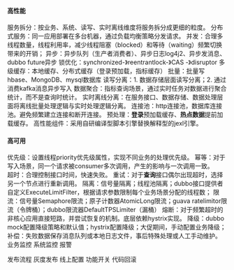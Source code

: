 
#### 高性能
服务拆分：按业务、系统、读写、实时离线维度将服务拆分成更细的粒度。
分布式服务：同一应用部署在多台机器，通过负载均衡策略分发请求。
并发：合理多线程数量，线程利用率，减少线程阻塞（blocked）和等待（waiting）频繁切换带来的开销；
异步：异步队列（生产者消费者）、异步日志log4j2、异步发消息、dubbo future异步
锁优化：synchronized-》reentrantlock-》CAS -》disruptor
多级缓存：本地缓存、分布式缓存（登录预加载，指标缓存）
批量：批量写hbase、MongoDB、mysql数据库
读写分离：1. 数据存储层面读写分离；2. 通过消费kafka消息异步写入
数据聚合：指标查询场景，通过实时任务对数据进行聚合统计，而不是查询时统计。
实时离线分离：在服务接口、数据存储、数据处理层面将离线批量处理逻辑与实时处理逻辑分离。
连接池：http连接池，数据库连接池。避免频繁建立连接和断开连接。
预处理：**登录**预加载缓存、**热点数据**提前加载缓存。
高性能组件：采用自研编译型脚本引擎替换解释型的jexl引擎。

#### 高可用
优先级：设置线程priority优先级属性，实现不同业务的处理优先级。
幂等：对于写入场景，同一个请求被consumer多次调用，产生的影响与一次调用一致。  
超时：合理控制接口时间，快速失败。
重试：对于**查询**接口偶尔出现超时，选择另一个节点进行重新调用。
隔离：信号量隔离；线程池隔离；dubbo接口提供者自定义ExecuteLimitFilter，根据请求参数限制每个业务场景分配的线程数；
限流：信号量Semaphore限流；原子计数器AtomicLong限流；guava ratelimitor限流（令牌桶）；dubbo限流器DefaultTPSLimiter（漏桶）
熔断：对于频繁超时的非核心应用直接短路，并尝试恢复的机制。底层依赖hystrix实现。
降级：dubbo mock配置降级策略和默认值；hystrix配置降级；大促期间，手动配置业务降级；
补偿：失败数据保存消息队列或本地日志文件，事后特殊处理或人工手动维护。
业务监控
系统监控
报警



发布流程
灰度发布
线上配置
功能开关
代码回滚

